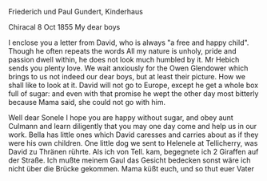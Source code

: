 
Friederich und Paul Gundert, Kinderhaus

 Chiracal 8 Oct 1855
My dear boys

I enclose you a letter from David, who is always "a free and happy child". Though he often repeats the words All my nature is unholy, pride and passion dwell within, he does not look much humbled by it. Mr Hebich sends you plenty love. We wait anxiously for the Owen Glendower which brings to us not indeed our dear boys, but at least their picture. How we shall like to look at it. David will not go to Europe, except he get a whole box full of sugar: and even with that promise he wept the other day most bitterly because Mama said, she could not go with him.

Well dear Sonele I hope you are happy without sugar, and obey aunt Culmann and learn diligently that you may one day come and help us in our work. Bella has little ones which David caresses and carries about as if they were his own children. One little dog we sent to Helenele at Tellicherry, was David zu Thränen rührte. Als ich von Tell. kam, begegnete ich 2 Giraffen auf der Straße. Ich mußte meinem Gaul das Gesicht bedecken sonst wäre ich nicht über die Brücke gekommen. Mama küßt euch, und so thut  euer Vater


